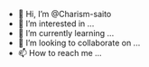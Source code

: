- 👋 Hi, I’m @Charism-saito
- 👀 I’m interested in ...
- 🌱 I’m currently learning ...
- 💞️ I’m looking to collaborate on ...
- 📫 How to reach me ...

<!---
Charism-saito/Charism-saito is a ✨ special ✨ repository because its `README.md` (this file) appears on your GitHub profile.
You can click the Preview link to take a look at your changes.
--->
